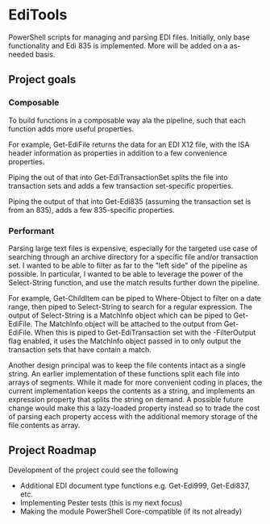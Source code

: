# EdiTools

PowerShell scripts for managing and parsing EDI files. Initially, only base functionality and Edi 835 is implemented. More will be added on a as-needed basis.

## Project goals

### Composable

To build functions in a composable way ala the pipeline, such that each function adds more useful properties.

For example, Get-EdiFile returns the data for an EDI X12 file, with the ISA header information as properties in addition to a few convenience properties.

Piping the out of that into Get-EdiTransactionSet splits the file into transaction sets and adds a few transaction set-specific properties.

Piping the output of that into Get-Edi835 (assuming the transaction set is from an 835), adds a few 835-specific properties.

### Performant

Parsing large text files is expensive, especially for the targeted use case of searching through an archive directory for a specific file and/or transaction set. I wanted to be able to filter as far to the "left side" of the pipeline as possible. In particular, I wanted to be able to leverage the power of the Select-String function, and use the match results further down the pipeline.

For example, Get-ChildItem can be piped to Where-Object to filter on a date range, then piped to Select-String to search for a regular expression. The output of Select-String is a MatchInfo object which can be piped to Get-EdiFile. The MatchInfo object will be attached to the output from Get-EdiFile. When this is piped to Get-EdiTransaction set with the -FilterOutput flag enabled, it uses the MatchInfo object passed in to only output the transaction sets that have contain a match.

Another design principal was to keep the file contents intact as a single string. An earlier implementation of these functions split each file into arrays of segments. While it made for more convenient coding in places, the current implementation keeps the contents as a string, and implements an expression property that splits the string on demand. A possible future change would make this a lazy-loaded property instead so to trade the cost of parsing each property access with the additional memory storage of the file contents as array.

## Project Roadmap

Development of the project could see the following

* Additional EDI document type functions e.g. Get-Edi999, Get-Edi837, etc.
* Implementing Pester tests (this is my next focus)
* Making the module PowerShell Core-compatible (if its not already)
